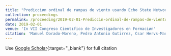 ```yaml
---
title: "Predicciøn ordinal de rampas de viento usando Echo State Networks de complejidad reducida"
collection: proceedings
permalink: /proceeding/2019-02-01-Prediccin-ordinal-de-rampas-de-viento-usando-Echo-State-Networks-de-complejidad-reducida
date: 2019-02-01
venue: 'In VII Congreso Cientıfico de Investigadores en Formaciøn'
citation: 'Manuel Dorado-Moreno, Pedro Antonio Gutirrez, Csar Hervs-Martınez, &quot;Predicciøn ordinal de rampas de viento usando Echo State Networks de complejidad reducida.&quot; In VII Congreso Cientıfico de Investigadores en Formaciøn, Creando Redes Doctorales Vol. VII: Investiga y Comunica, Vol. III, 2019, Cørdoba, Spain, pp.629--632.'
---
```

Use [Google Scholar](https://scholar.google.com/scholar?q=Predicciøn+ordinal+de+rampas+de+viento+usando+Echo+State+Networks+de+complejidad+reducida){:target="_blank"} for full citation